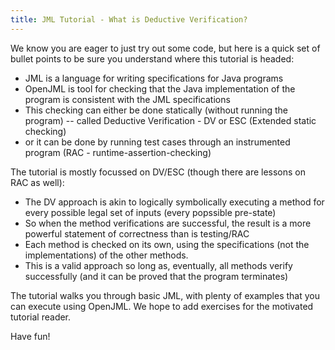 ```yaml
---
title: JML Tutorial - What is Deductive Verification?
---
```


We know you are eager to just try out some code, but here is a quick set of bullet points to be sure you understand where this tutorial is headed:
* JML is a language for writing specifications for Java programs
* OpenJML is tool for checking that the Java implementation of the program is consistent with the JML specifications
* This checking can either be done statically (without running the program) -- called Deductive Verification - DV or ESC (Extended static checking)
* or it can be done by running test cases through an instrumented program (RAC - runtime-assertion-checking)

The tutorial is mostly focussed on DV/ESC (though there are lessons on RAC as well):
* The DV approach is akin to logically symbolically executing a method for every possible legal set of inputs (every popssible pre-state)
* So when the method verifications are successful, the result is a more powerful statement of correctness than is testing/RAC
* Each method is checked on its own, using the specifications (not the implementations) of the other methods.
* This is a valid approach so long as, eventually, all methods verify successfully (and it can be proved that the program terminates)

The tutorial walks you through basic JML, with plenty of examples that you can execute using OpenJML.
We hope to add exercises for the motivated tutorial reader.

Have fun!
